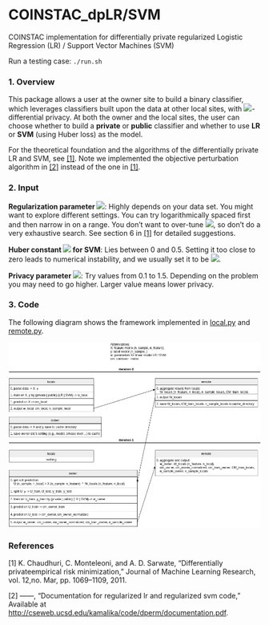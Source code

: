 # COINSTAC_dpLR/SVM
COINSTAC implementation for differentially private regularized Logistic Regression (LR) / Support Vector Machines (SVM)

Run a testing case: `./run.sh`


### 1. Overview
This package allows a user at the owner site to build a binary classifier, which leverages classifiers built upon the data at other local sites, with <img src="https://render.githubusercontent.com/render/math?math=\epsilon_{p}">-differential privacy. At both the owner and the local sites, the user can choose whether to build a **private** or **public** classifier and whether to use **LR** or **SVM** (using Huber loss) as the model. 

For the theoretical foundation and the algorithms of the differentially private LR and SVM, see [[1]](#1). Note we implemented the objective perturbation algorithm in [[2]](#2) instead of the one in [[1]](#1). 


### 2. Input
**Regularization parameter <img src="https://render.githubusercontent.com/render/math?math=\lambda">**: Highly depends on your data set. You might want to explore different settings. You can try logarithmically spaced first and then narrow in on a range. You don’t want to over-tune <img src="https://render.githubusercontent.com/render/math?math=\lambda">, so don’t do a very exhaustive search. See section 6 in [[1]](#1) for detailed suggestions.

**Huber constant <img src="https://render.githubusercontent.com/render/math?math=h"> for SVM**: Lies between 0 and 0.5. Setting it too close to zero leads to numerical instability, and we usually set it to be <img src="https://render.githubusercontent.com/render/math?math=h=0.5">.

**Privacy parameter <img src="https://render.githubusercontent.com/render/math?math=\epsilon_{p}">**: Try values from 0.1 to 1.5. Depending on the problem you may need to go higher. Larger value means lower privacy.


### 3. Code
The following diagram shows the framework implemented in [local.py](scripts/local.py) and [remote.py](scripts/remote.py).

![diagram](dp_svm_diagram.png)

### References
<a id="1">[1]</a> 
 K.  Chaudhuri,  C.  Monteleoni,  and  A.  D.  Sarwate,  “Differentially  privateempirical risk minimization,” Journal of Machine Learning Research, vol. 12,no. Mar, pp. 1069–1109, 2011.

<a id="2">[2]</a> 
 ——, “Documentation for regularized lr and regularized svm code,” Available at http://cseweb.ucsd.edu/kamalika/code/dperm/documentation.pdf.
       